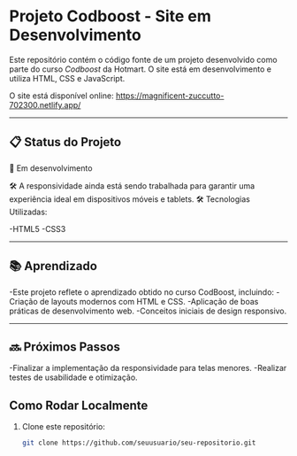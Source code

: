 # Projeto Codboost - Site em Desenvolvimento


Este repositório contém o código fonte de um projeto desenvolvido como parte do curso *Codboost* da Hotmart. O site está em desenvolvimento e utiliza HTML, CSS e JavaScript.

O site está disponível online: https://magnificent-zuccutto-702300.netlify.app/

---

## 📋 Status do Projeto

🚧 Em desenvolvimento

🛠️ A responsividade ainda está sendo trabalhada para garantir uma experiência ideal em dispositivos móveis e tablets.
🛠️ Tecnologias Utilizadas:

-HTML5
-CSS3

---

## 📚 Aprendizado
-Este projeto reflete o aprendizado obtido no curso CodBoost, incluindo:
-Criação de layouts modernos com HTML e CSS.
-Aplicação de boas práticas de desenvolvimento web.
-Conceitos iniciais de design responsivo.

---

## 🔜 Próximos Passos
-Finalizar a implementação da responsividade para telas menores.
-Realizar testes de usabilidade e otimização.




## Como Rodar Localmente

1. Clone este repositório:
   ```bash
   git clone https://github.com/seuusuario/seu-repositorio.git
